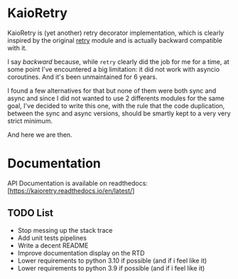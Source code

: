 # KaioRetry

KaioRetry is (yet another) retry decorator implementation, which is
clearly inspired by the original
[retry](https://pypi.org/project/retry) module and is actually
backward compatible with it.

I say *backward* because, while `retry` clearly did the job for me for a
time, at some point I've encountered a big limitation: it did not work
with asyncio coroutines. And it's been unmaintained for 6 years.

I found a few alternatives for that but none of them were both sync
and async and since I did not wanted to use 2 differents modules for
the same goal, I've decided to write this one, with the rule that the
code duplication, between the sync and async versions, should be
smartly kept to a very very strict minimum.

And here we are then.


# Documentation

API Documentation is available on readthedocs:
[https://kaioretry.readthedocs.io/en/latest/]


## TODO List

* Stop messing up the stack trace
* Add unit tests pipelines
* Write a decent README
* Improve documentation display on the RTD
* Lower requirements to python 3.10 if possible (and if i feel like it)
* Lower requirements to python 3.9 if possible (and if i feel like it)
